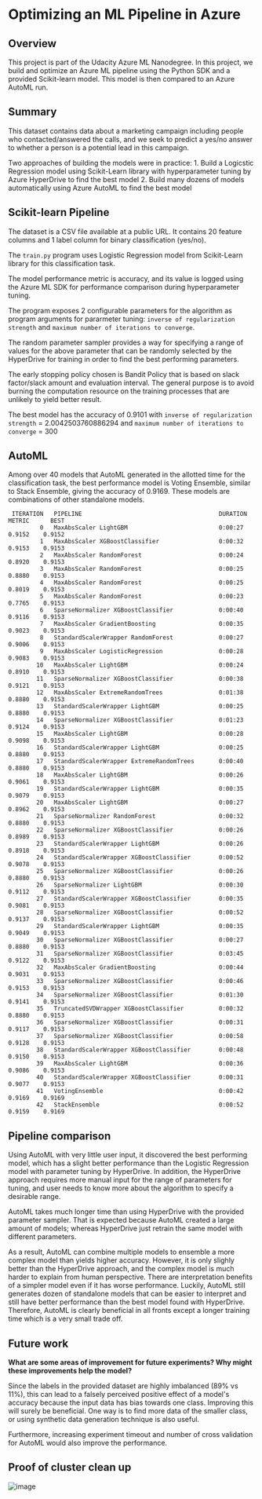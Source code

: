 # Optimizing an ML Pipeline in Azure

## Overview
This project is part of the Udacity Azure ML Nanodegree.
In this project, we build and optimize an Azure ML pipeline using the Python SDK and a provided Scikit-learn model.
This model is then compared to an Azure AutoML run.

## Summary

This dataset contains data about a marketing campaign including people who contacted/answered the calls, and we seek to predict a yes/no answer to whether a person is a potential lead in this campaign.

Two approaches of building the models were in practice:
    1. Build a Logicstic Regression model using Scikit-Learn library with hyperparameter tuning by Azure HyperDrive to find the best model
    2. Build many dozens of models automatically using Azure AutoML to find the best model    

## Scikit-learn Pipeline

The dataset is a CSV file available at a public URL. It contains 20 feature columns and 1 label column for binary classification (yes/no).

The `train.py` program uses Logistic Regression model from Scikit-Learn library for this classification task. 

The model performance metric is accuracy, and its value is logged using the Azure ML SDK for performance comparison during hyperparameter tuning.

The program exposes 2 configurable parameters for the algorithm as program arguments for pararmeter tuning: `inverse of regularization strength` and `maximum number of iterations to converge`.

The random parameter sampler provides a way for specifying a range of values for the above parameter that can be randomly selected by the HyperDrive for training in order to find the best performing parameters.

The early stopping policy chosen is Bandit Policy that is based on slack factor/slack amount and evaluation interval. The general purpose is to avoid burning the computation resource on the training processes that are unlikely to yield better result.

The best model has the accuracy of 0.9101 with `inverse of regularization strength` = 2.0042503760886294 and `maximum number of iterations to converge` = 300

## AutoML

Among over 40 models that AutoML generated in the allotted time for the classification task, the best performance model is Voting Ensemble, similar to Stack Ensemble, giving the accuracy of 0.9169. These models are combinations of other standalone models.


```
 ITERATION   PIPELINE                                       DURATION      METRIC      BEST
         0   MaxAbsScaler LightGBM                          0:00:27       0.9152    0.9152
         1   MaxAbsScaler XGBoostClassifier                 0:00:32       0.9153    0.9153
         2   MaxAbsScaler RandomForest                      0:00:24       0.8920    0.9153
         3   MaxAbsScaler RandomForest                      0:00:25       0.8880    0.9153
         4   MaxAbsScaler RandomForest                      0:00:25       0.8019    0.9153
         5   MaxAbsScaler RandomForest                      0:00:23       0.7765    0.9153
         6   SparseNormalizer XGBoostClassifier             0:00:40       0.9116    0.9153
         7   MaxAbsScaler GradientBoosting                  0:00:35       0.9023    0.9153
         8   StandardScalerWrapper RandomForest             0:00:27       0.9006    0.9153
         9   MaxAbsScaler LogisticRegression                0:00:28       0.9083    0.9153
        10   MaxAbsScaler LightGBM                          0:00:24       0.8910    0.9153
        11   SparseNormalizer XGBoostClassifier             0:00:38       0.9121    0.9153
        12   MaxAbsScaler ExtremeRandomTrees                0:01:38       0.8880    0.9153
        13   StandardScalerWrapper LightGBM                 0:00:25       0.8880    0.9153
        14   SparseNormalizer XGBoostClassifier             0:01:23       0.9124    0.9153
        15   MaxAbsScaler LightGBM                          0:00:28       0.9098    0.9153
        16   StandardScalerWrapper LightGBM                 0:00:25       0.8880    0.9153
        17   StandardScalerWrapper ExtremeRandomTrees       0:00:40       0.8880    0.9153
        18   MaxAbsScaler LightGBM                          0:00:26       0.9061    0.9153
        19   StandardScalerWrapper LightGBM                 0:00:35       0.9079    0.9153
        20   MaxAbsScaler LightGBM                          0:00:27       0.8962    0.9153
        21   SparseNormalizer RandomForest                  0:00:32       0.8880    0.9153
        22   SparseNormalizer XGBoostClassifier             0:00:26       0.8989    0.9153
        23   StandardScalerWrapper LightGBM                 0:00:26       0.8918    0.9153
        24   StandardScalerWrapper XGBoostClassifier        0:00:52       0.9078    0.9153
        25   SparseNormalizer XGBoostClassifier             0:00:26       0.8880    0.9153
        26   SparseNormalizer LightGBM                      0:00:30       0.9112    0.9153
        27   StandardScalerWrapper XGBoostClassifier        0:00:35       0.9081    0.9153
        28   SparseNormalizer XGBoostClassifier             0:00:52       0.9137    0.9153
        29   StandardScalerWrapper LightGBM                 0:00:35       0.9049    0.9153
        30   SparseNormalizer XGBoostClassifier             0:00:27       0.8880    0.9153
        31   SparseNormalizer XGBoostClassifier             0:03:45       0.9122    0.9153
        32   MaxAbsScaler GradientBoosting                  0:00:44       0.9031    0.9153
        33   SparseNormalizer XGBoostClassifier             0:00:46       0.9153    0.9153
        34   SparseNormalizer XGBoostClassifier             0:01:30       0.9141    0.9153
        35   TruncatedSVDWrapper XGBoostClassifier          0:00:32       0.8880    0.9153
        36   SparseNormalizer XGBoostClassifier             0:00:31       0.9117    0.9153
        37   SparseNormalizer XGBoostClassifier             0:00:58       0.9128    0.9153
        38   StandardScalerWrapper XGBoostClassifier        0:00:48       0.9150    0.9153
        39   MaxAbsScaler LightGBM                          0:00:36       0.9086    0.9153
        40   StandardScalerWrapper XGBoostClassifier        0:00:31       0.9077    0.9153
        41   VotingEnsemble                                 0:00:42       0.9169    0.9169
        42   StackEnsemble                                  0:00:52       0.9159    0.9169
```

## Pipeline comparison

Using AutoML with very little user input, it discovered the best performing model, which has a slight better performance than the Logistic Regression model with parameter tuning by HyperDrive. In addition, the HyperDrive approach requires more manual input for the range of parameters for tuning, and user needs to know more about the algorithm to specify a desirable range.

AutoML takes much longer time than using HyperDrive with the provided parameter sampler. That is expected because AutoML created a large amount of models; whereas HyperDrive just retrain the same model with different parameters.

As a result, AutoML can combine multiple models to ensemble a more complex model than yields higher accuracy. However, it is only slighly better than the HyperDrive approach, and the complex model is much harder to explain from human perspective. There are interpretation benefits of a simpler model even if it has worse performance. Luckily, AutoML still generates dozen of standalone models that can be easier to interpret and still have better performance than the best model found with HyperDrive. Therefore, AutoML is clearly beneficial in all fronts except a longer training time which is a very small trade off.

## Future work
**What are some areas of improvement for future experiments? Why might these improvements help the model?**

Since the labels in the provided dataset are highly imbalanced (89% vs 11%), this can lead to a falsely perceived positive effect of a model's accuracy because the input data has bias towards one class. Improving this will surely be beneficial. One way is to find more data of the smaller class, or using synthetic data generation technique is also useful.

Furthermore, increasing experiment timeout and number of cross validation for AutoML would also improve the performance.


## Proof of cluster clean up

![image](https://user-images.githubusercontent.com/4667129/125048185-83520f80-e054-11eb-9ae3-186e48aead9b.png)

